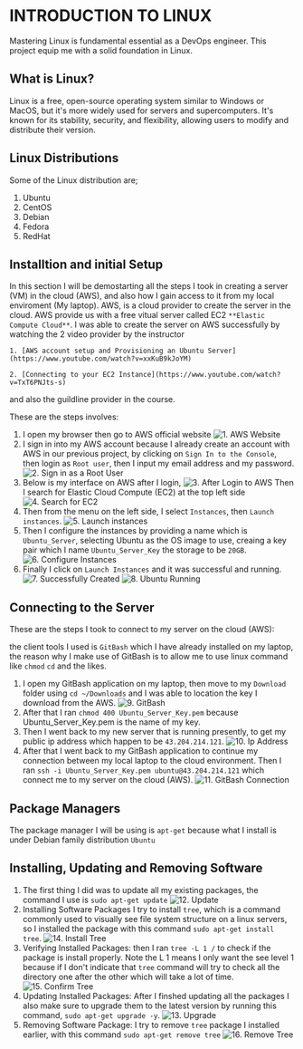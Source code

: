 # INTRODUCTION TO LINUX
Mastering Linux is fundamental essential as a DevOps engineer. This project equip me with a solid foundation in Linux.

## What is Linux?
Linux is a free, open-source operating system similar to Windows or MacOS, but it's more widely used for servers and supercomputers. It's known for its stability, security, and flexibility, allowing users to modify and distribute their version.

## Linux Distributions
Some of the Linux distribution are;
1. Ubuntu
2. CentOS
3. Debian
4. Fedora
5. RedHat

## Installtion and initial Setup
In this section I will be demostarting all the steps I took in creating a server (VM) in the cloud (AWS), and also how I gain access to it from my local enviroment (My laptop).
AWS, is a cloud provider to create the server in the cloud. AWS provide us with a free vitual server called EC2 ` **Elastic Compute Cloud** `.
I was able to create the server on AWS successfully by watching the 2 video provider by the instructor 

    1. [AWS account setup and Provisioning an Ubuntu Server](https://www.youtube.com/watch?v=xxKuB9kJoYM)

    2. [Connecting to your EC2 Instance](https://www.youtube.com/watch?v=TxT6PNJts-s)

and also the guildline provider in the course.

These are the steps involves:
1. I open my browser then go to AWS official website
![1. AWS Website](1.%20AWS%20Website.png)
2. I sign in into my AWS account because I already create an account with AWS in our previous project, by clicking on `Sign In to the Console`, then login as `Root user`, then I input my email address and my password.
![2. Sign in as a Root User](2.%20Signin%20as%20Root.png)
3. Below is my interface on AWS after I login,
![3. After Login to AWS](3.%20After%20Login%20to%20AWS.png)
Then I search for Elastic Cloud Compute (EC2) at the top left side 
![4. Search for EC2](4.%20Serach%20for%20EC2.png)
4. Then from the menu on the left side, I select `Instances`, then `Launch instances`.
![5. Launch instances](5.%20Launch%20instances.png)
5. Then I configure the instances by providing a name which is `Ubuntu_Server`, selecting Ubuntu as the OS image to use, creaing a key pair which I name `Ubuntu_Server_Key` the storage to be `20GB`.
![6. Configure Instances](6.%20Configure%20Instances.png)
6. Finally I click on `Launch Instances` and it was successful and running.
![7. Successfully Created](7.%20Ubuntu%20Created.png)
![8. Ubuntu Running](8.%20Ubuntu%20Running.png)


## Connecting to the Server
These are the steps I took to connect to my server on the cloud (AWS):

the client tools I used is `GitBash` which I have already installed on my laptop, the reason why I make use of GitBash is to allow me to use linux command like `chmod` `cd` and the likes.

1. I open my GitBash application on my laptop, then move to my `Download` folder using `cd ~/Downloads` and I was able to location the key I download from the AWS.
![9. GitBash](9,%20GitBash.png)
2. After that I ran `chmod 400 Ubuntu_Server_Key.pem` because Ubuntu_Server_Key.pem is the name of my key.
3. Then I went back to my new server that is running presently, to get my public ip address which happen to be `43.204.214.121`.
![10. Ip Address](10.%20Ip%20Address.png)
4. After that I went back to my GitBash application to continue my connection between my local laptop to the cloud environment. Then I ran `ssh -i Ubuntu_Server_Key.pem ubuntu@43.204.214.121` which connect me to my server on the cloud (AWS).
![11. GitBash Connection](11.%20Git%20Connection.png)

## Package Managers
The package manager I will be using is `apt-get` because what I install is under Debian family distribution `Ubuntu`

## Installing, Updating and Removing Software

1. The first thing I did was to update all my existing packages, the command I use is `sudo apt-get update`
![12. Update](12.%20Update.png)
2.  Installing Software Packages
I try to install `tree`, which is a command commonly used to visually see file system structure on a linux servers, so I installed the package with this command `sudo apt-get install tree`.
![14. Install Tree](14.%20Install%20Tree.png)
3. Verifying Installed Packages: then I ran `tree -L 1 /` to check if the package is install properly.
Note the L 1 means I only want the see level 1 because if I don't indicate that `tree` command will try to check all the directory one after the other which will take a lot of time.
![15. Confirm Tree](15.%20Comfirm%20tree.png)
4. Updating Installed Packages: After I finshed updating all the packages I also make sure to upgrade them to the latest version by running this command, `sudo apt-get upgrade -y`.
![13. Upgrade](13.%20Upgrading.png)
5. Removing Software Package: I try to remove `tree` package I installed earlier, with this command `sudo apt-get remove tree`
![16. Remove Tree](16.%20Remove%20Tree.png)
